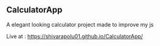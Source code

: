 ## CalculatorApp
A elegant looking calculator project made to improve my js

Live at : https://shivarapolu01.github.io/CalculatorApp/
